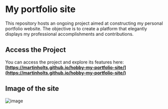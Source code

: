 # My portfolio site

This repository hosts an ongoing project aimed at constructing my personal portfolio website. The objective is to create a platform that elegantly displays my professional accomplishments and contributions.

## Access the Project

You can access the project and explore its features here: **[https://martinholts.github.io/hobby-my-portfolio-site/](https://martinholts.github.io/hobby-my-portfolio-site/)**

## Image of the site

![image](https://github.com/user-attachments/assets/7e651bd1-4952-40f4-ac68-aa3896cdabfd)

